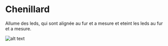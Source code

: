 # Chenillard
Allume des leds, qui sont alignée au fur et a mesure et eteint les leds au fur et a mesure.

![alt text](https://image.noelshack.com/fichiers/2019/13/5/1553885451-20190329-193918.jpg) 
